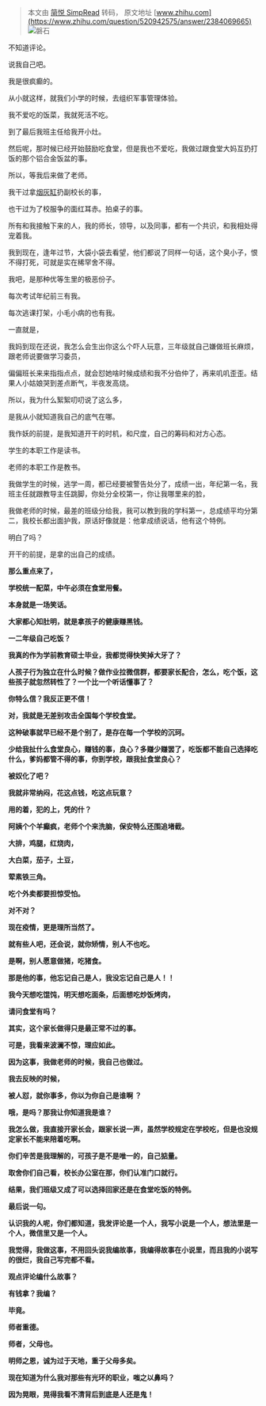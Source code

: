 > 本文由 [简悦 SimpRead](http://ksria.com/simpread/) 转码， 原文地址 [www.zhihu.com](https://www.zhihu.com/question/520942575/answer/2384069665) ![](https://pic2.zhimg.com/v2-230d14df178482b7ca79db8a57fb77bf_xs.jpg?source=1940ef5c)磐石​

不知道评论。

说我自己吧。

我是很疯癫的。

从小就这样，就我们小学的时候，去组织军事管理体验。

我不爱吃的饭菜，我就死活不吃。

到了最后我班主任给我开小灶。

然后呢，那时候已经开始鼓励吃食堂，但是我也不爱吃，我做过跟食堂大妈互扔打饭的那个铝合金饭盆的事。

所以，等我后来做了老师。

我干过拿[烟灰缸](https://www.zhihu.com/search?q=%E7%83%9F%E7%81%B0%E7%BC%B8&search_source=Entity&hybrid_search_source=Entity&hybrid_search_extra=%7B%22sourceType%22%3A%22answer%22%2C%22sourceId%22%3A2384069665%7D)扔副校长的事，

也干过为了校服争的面红耳赤。拍桌子的事。

所有和我接触下来的人，我的师长，领导，以及同事，都有一个共识，和我相处得宠着我。

我到现在，逢年过节，大袋小袋去看望，他们都说了同样一句话，这个臭小子，恨不得打死，可就是实在稀罕舍不得。

我吧，是那种优等生里的极恶份子。

每次考试年纪前三有我。

每次逃课打架，小毛小病的也有我。

一直就是，

我妈到现在还说，我怎么会生出你这么个吓人玩意，三年级就自己嫌做班长麻烦，跟老师说要做学习委员，

偏偏班长来来指指点点，就会怼她啥时候成绩和我不分伯仲了，再来叽叽歪歪。结果人小姑娘哭到差点断气，半夜发高烧。

所以，我为什么絮絮叨叨说了这么多，

是我从小就知道我自己的底气在哪。

我作妖的前提，是我知道开干的时机，和尺度，自己的筹码和对方心态。

学生的本职工作是读书。

老师的本职工作是教书。

我做学生的时候，逃学一周，都已经要被警告处分了，成绩一出，年纪第一名，我班主任就跟教导主任跳脚，你处分全校第一，你让我哪里来的脸，

我做老师的时候，最差的班级分给我，我可以教到我的学科第一，总成绩平均分第二，我校长都出面护我，原话好像就是：他拿成绩说话，他有这个特例。

明白了吗？

开干的前提，是拿的出自己的成绩。

**那么重点来了，**

**学校统一配菜，中午必须在食堂用餐。**

**本身就是一场笑话。**

**大家都心知肚明，就是拿孩子的健康赚黑钱。**

**一二年级自己吃饭？**

**我真的作为学前教育硕士毕业，我都觉得快笑掉大牙了？**

**人孩子行为独立在什么时候？做作业拉微信群，都要家长配合，怎么，吃个饭，这些孩子就忽然转性了？一个比一个听话懂事了？**

**你特么信？我反正更不信！**

**对，我就是无差别攻击全国每个学校食堂。**

**这种破事就早已经不是个别了，是存在每一个学校的沉珂。**

**少给我扯什么食堂良心，赚钱的事，良心？多赚少赚罢了，吃饭都不能自己选择吃什么，爹妈都管不得的事，你到学校，跟我扯食堂良心？**

**被奴化了吧？**

**我就非常纳闷，花这点钱，吃这点玩意？**

**用的着，犯的上，凭的什？**

**阿姨个个羊癫疯，老师个个来洗脑，保安特么还围追堵截。**

**大排，鸡腿，红烧肉，**

**大白菜，茄子，土豆，**

**荤素铁三角。**

**吃个外卖都要担惊受怕。**

**对不对？**

**现在疫情，更是理所当然了。**

**就有些人吧，还会说，就你矫情，别人不也吃。**

**是啊，别人愿意做猪，吃猪食。**

**那是他的事，他忘记自己是人，我没忘记自己是人！！**

**我今天想吃馄饨，明天想吃面条，后面想吃炒饭烤肉，**

**请问食堂有吗？**

**其实，这个家长做得只是最正常不过的事。**

**可是，我看来波澜不惊，理应如此。**

**因为这事，我做老师的时候，我自己也做过。**

**我去反映的时候，**

**被人怼，就你事多，你以为你自己是谁啊 ？**

**哦，是吗？那我让你知道我是谁？**

**我怎么做，我直接开家长会，跟家长说一声，虽然学校规定在学校吃，但是也没规定家长不能来陪着吃啊。**

**你们辛苦是我理解的，可孩子是不是唯一的，自己掂量。**

**取舍你们自己看，校长办公室在那，你们认准门口就行。**

**结果，我们班级又成了可以选择回家还是在食堂吃饭的特例。**

**最后说一句。**

**认识我的人呢，你们都知道，我发评论是一个人，我写小说是一个人，想法里是一个人，微信里又是一个人。**

**我觉得，我做这事，不用回头说我编故事，我编得故事在小说里，而且我的小说写的很烂，我自己写完都不看。**

**观点评论编什么故事？**

**有钱拿？我编？**

**毕竟。**

**师者重德。**

**师者，父母也。**

**明师之恩，诚为过于天地，重于父母多矣。**

**现在知道为什么我对那些有光环的职业，嗤之以鼻吗？**

**因为晃眼，晃得我看不清背后到底是人还是鬼！**